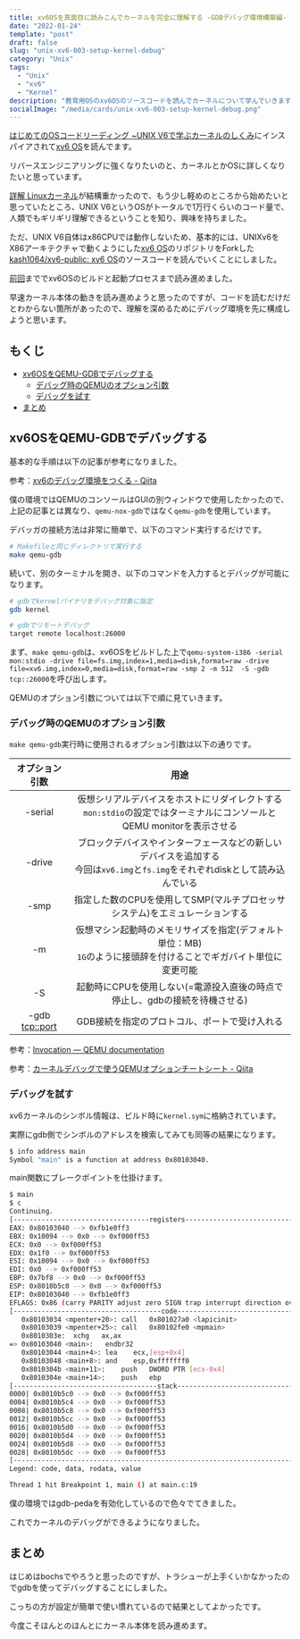 ```yaml
---
title: xv6OSを真面目に読みこんでカーネルを完全に理解する -GDBデバッグ環境構築編-
date: "2022-01-24"
template: "post"
draft: false
slug: "unix-xv6-003-setup-kernel-debug"
category: "Unix"
tags:
  - "Unix"
  - "xv6"
  - "Kernel"
description: "教育用OSのxv6OSのソースコードを読んでカーネルについて学んでいきます。この記事ではxv6OSのカーネルをロードする挙動を読み解きます。"
socialImage: "/media/cards/unix-xv6-003-setup-kernel-debug.png"
---
```


[はじめてのOSコードリーディング ~UNIX V6で学ぶカーネルのしくみ](https://amzn.to/3q8TU3K)にインスパイアされて[xv6 OS](https://github.com/mit-pdos/xv6-public)を読んでます。

リバースエンジニアリングに強くなりたいのと、カーネルとかOSに詳しくなりたいと思っています。

[詳解 Linuxカーネル](https://amzn.to/3I6fkVt)が結構重かったので、もう少し軽めのところから始めたいと思っていたところ、UNIX V6というOSがトータルで1万行くらいのコード量で、人類でもギリギリ理解できるということを知り、興味を持ちました。

ただ、UNIX V6自体はx86CPUでは動作しないため、基本的には、UNIXv6をX86アーキテクチャで動くようにした[xv6 OS](https://github.com/mit-pdos/xv6-public)のリポジトリをForkした[kash1064/xv6-public: xv6 OS](https://github.com/kash1064/xv6-public)のソースコードを読んでいくことにしました。

[前回](https://kashiwaba-yuki.com/Unix/unix-xv6-002-load-kernel)まででxv6OSのビルドと起動プロセスまで読み進めました。

早速カーネル本体の動きを読み進めようと思ったのですが、コードを読むだけだとわからない箇所があったので、理解を深めるためにデバッグ環境を先に構成しようと思います。

<!-- omit in toc -->
## もくじ
- [xv6OSをQEMU-GDBでデバッグする](#xv6osをqemu-gdbでデバッグする)
  - [デバッグ時のQEMUのオプション引数](#デバッグ時のqemuのオプション引数)
  - [デバッグを試す](#デバッグを試す)
- [まとめ](#まとめ)

## xv6OSをQEMU-GDBでデバッグする

基本的な手順は以下の記事が参考になりました。

参考：[xv6のデバッグ環境をつくる - Qiita](https://qiita.com/ksky/items/974ad1249cfb2dcf5437)

僕の環境ではQEMUのコンソールはGUIの別ウィンドウで使用したかったので、上記の記事とは異なり、`qemu-nox-gdb`ではなく`qemu-gdb`を使用しています。

デバッガの接続方法は非常に簡単で、以下のコマンド実行するだけです。

``` bash
# Makefileと同じディレクトリで実行する
make qemu-gdb
```

続いて、別のターミナルを開き、以下のコマンドを入力するとデバッグが可能になります。

``` bash
# gdbでkernelバイナリをデバッグ対象に指定
gdb kernel

# gdbでリモートデバッグ
target remote localhost:26000
```

まず、`make qemu-gdb`は、xv6OSをビルドした上で`qemu-system-i386 -serial mon:stdio -drive file=fs.img,index=1,media=disk,format=raw -drive file=xv6.img,index=0,media=disk,format=raw -smp 2 -m 512  -S -gdb tcp::26000`を呼び出します。

QEMUのオプション引数については以下で順に見ていきます。

### デバッグ時のQEMUのオプション引数

`make qemu-gdb`実行時に使用されるオプション引数は以下の通りです。

|  オプション引数  |                             用途                             |
| :--------------: | :----------------------------------------------------------: |
|  -serial <dev>   | 仮想シリアルデバイスをホストにリダイレクトする<br />`mon:stdio`の設定ではターミナルにコンソールとQEMU monitorを表示させる |
| -drive <options> | ブロックデバイスやインターフェースなどの新しいデバイスを追加する<br />今回は`xv6.img`と`fs.img`をそれぞれdiskとして読み込んでいる |
|   -smp <cpus>    | 指定した数のCPUを使用してSMP(マルチプロセッサシステム)をエミュレーションする |
|  -m <MB or GB>   | 仮想マシン起動時のメモリサイズを指定(デフォルト単位：MB)<br />`1G`のように接頭辞を付けることでギガバイト単位に変更可能 |
|        -S        | 起動時にCPUを使用しない(=電源投入直後の時点で停止し、gdbの接続を待機させる) |
| -gdb <tcp::port> |        GDB接続を指定のプロトコル、ポートで受け入れる         |

参考：[Invocation — QEMU documentation](https://www.qemu.org/docs/master/system/invocation.html#hxtool-0)

参考：[カーネルデバッグで使うQEMUオプションチートシート - Qiita](https://qiita.com/wataash/items/174b454d4478898a556b)

### デバッグを試す

xv6カーネルのシンボル情報は、ビルド時に`kernel.sym`に格納されています。

実際にgdb側でシンボルのアドレスを検索してみても同等の結果になります。

``` bash
$ info address main
Symbol "main" is a function at address 0x80103040.
```

main関数にブレークポイントを仕掛けます。

``` bash
$ main
$ c
Continuing.
[----------------------------------registers-----------------------------------]
EAX: 0x80103040 --> 0xfb1e0ff3 
EBX: 0x10094 --> 0x0 --> 0xf000ff53 
ECX: 0x0 --> 0xf000ff53 
EDX: 0x1f0 --> 0xf000ff53 
ESI: 0x10094 --> 0x0 --> 0xf000ff53 
EDI: 0x0 --> 0xf000ff53 
EBP: 0x7bf8 --> 0x0 --> 0xf000ff53 
ESP: 0x8010b5c0 --> 0x0 --> 0xf000ff53 
EIP: 0x80103040 --> 0xfb1e0ff3
EFLAGS: 0x86 (carry PARITY adjust zero SIGN trap interrupt direction overflow)
[-------------------------------------code-------------------------------------]
   0x80103034 <mpenter+20>:	call   0x801027a0 <lapicinit>
   0x80103039 <mpenter+25>:	call   0x80102fe0 <mpmain>
   0x8010303e:	xchg   ax,ax
=> 0x80103040 <main>:	endbr32 
   0x80103044 <main+4>:	lea    ecx,[esp+0x4]
   0x80103048 <main+8>:	and    esp,0xfffffff0
   0x8010304b <main+11>:	push   DWORD PTR [ecx-0x4]
   0x8010304e <main+14>:	push   ebp
[------------------------------------stack-------------------------------------]
0000| 0x8010b5c0 --> 0x0 --> 0xf000ff53 
0004| 0x8010b5c4 --> 0x0 --> 0xf000ff53 
0008| 0x8010b5c8 --> 0x0 --> 0xf000ff53 
0012| 0x8010b5cc --> 0x0 --> 0xf000ff53 
0016| 0x8010b5d0 --> 0x0 --> 0xf000ff53 
0020| 0x8010b5d4 --> 0x0 --> 0xf000ff53 
0024| 0x8010b5d8 --> 0x0 --> 0xf000ff53 
0028| 0x8010b5dc --> 0x0 --> 0xf000ff53 
[------------------------------------------------------------------------------]
Legend: code, data, rodata, value

Thread 1 hit Breakpoint 1, main () at main.c:19
```

僕の環境ではgdb-pedaを有効化しているので色々でてきました。

これでカーネルのデバッグができるようになりました。

## まとめ

はじめはbochsでやろうと思ったのですが、トラシューが上手くいかなかったのでgdbを使ってデバッグすることにしました。

こっちの方が設定が簡単で使い慣れているので結果としてよかったです。

今度こそほんとのほんとにカーネル本体を読み進めます。
